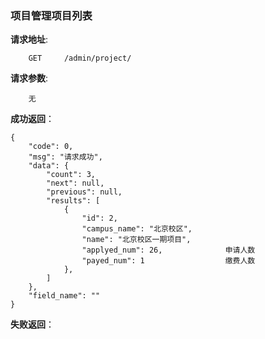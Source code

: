 ### 项目管理项目列表

**请求地址**:
```
    GET     /admin/project/
```

**请求参数**:
```
    无
```

**成功返回**：
```
{
    "code": 0,
    "msg": "请求成功",
    "data": {
        "count": 3,
        "next": null,
        "previous": null,
        "results": [
            {
                "id": 2,
                "campus_name": "北京校区",
                "name": "北京校区一期项目",
                "applyed_num": 26,              申请人数
                "payed_num": 1                  缴费人数
            },
        ]
    },
    "field_name": ""
}
```

**失败返回**：
```

```